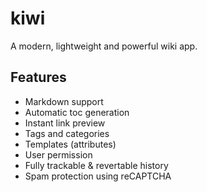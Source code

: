 # kiwi
A modern, lightweight and powerful wiki app.

## Features
* Markdown support
* Automatic toc generation
* Instant link preview
* Tags and categories
* Templates (attributes)
* User permission
* Fully trackable & revertable history
* Spam protection using reCAPTCHA
